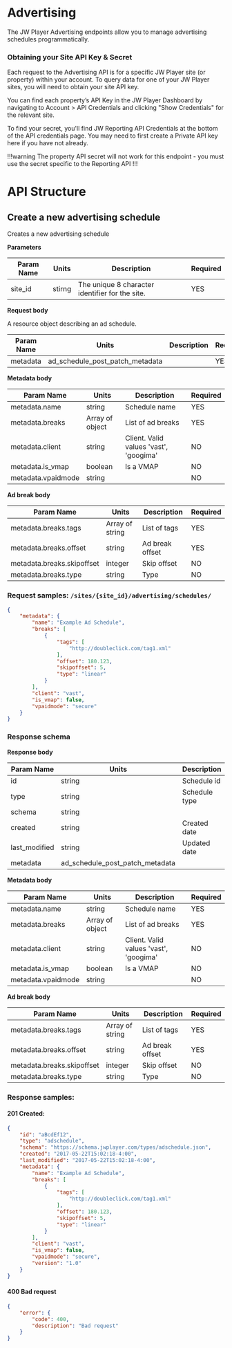 # Advertising

The JW Player Advertising endpoints allow you to manage advertising schedules programmatically.

### Obtaining your Site API Key & Secret

Each request to the Advertising API is for a specific JW Player site (or property) within your account.  To query data for one of your JW Player sites, you will need to obtain your site API key.

You can find each property’s API Key in the JW Player Dashboard by navigating to Account > API Credentials and clicking "Show Credentials" for the relevant site.

To find your secret, you'll find JW Reporting API Credentials at the bottom of the API credentials page.  You may need to first create a Private API key here if you have not already.

!!!warning
The property API secret will not work for this endpoint - you must use the secret specific to the Reporting API
!!!

# API Structure

## Create a new advertising schedule

Creates a new advertising schedule

**Parameters**

Param Name | Units | Description | Required
------------ | ------------ | ------------- | -------------
site_id | stirng | The unique 8 character identifier for the site. | YES

**Request body**

A resource object describing an ad schedule.

Param Name | Units | Description | Required
------------ | ------------ | ------------- | -------------
metadata | ad_schedule_post_patch_metadata |  | YES

**Metadata body**

Param Name | Units | Description | Required
------------ | ------------ | ------------- | -------------
metadata.name | string | Schedule name | YES
metadata.breaks | Array of object | List of ad breaks | YES
metadata.client | string | Client. Valid values 'vast', 'googima' | NO
metadata.is_vmap | boolean | Is a VMAP | NO
metadata.vpaidmode | string | | NO

**Ad break body**

Param Name | Units | Description | Required
------------ | ------------ | ------------- | -------------
metadata.breaks.tags | Array of string | List of tags | YES
metadata.breaks.offset | string | Ad break offset | YES
metadata.breaks.skipoffset | integer | Skip offset | NO
metadata.breaks.type | string | Type | NO




### Request samples: `/sites/{site_id}/advertising/schedules/`

```json
{
	"metadata": {
		"name": "Example Ad Schedule",
		"breaks": [
			{
			    "tags": [
                    "http://doubleclick.com/tag1.xml"
                ],
				"offset": 180.123,
				"skipoffset": 5,
				"type": "linear"
			}
		],
		"client": "vast",
		"is_vmap": false,
		"vpaidmode": "secure"
	}
}
```

### Response schema

**Response body**

Param Name | Units | Description | Required
------------ | ------------ | ------------- | -------------
id | string | Schedule id | NO
type | string | Schedule type | NO
schema | string |  | NO
created | string | Created date | NO
last_modified | string | Updated date | NO
metadata | ad_schedule_post_patch_metadata | | YES

**Metadata body**

Param Name | Units | Description | Required
------------ | ------------ | ------------- | -------------
metadata.name | string | Schedule name | YES
metadata.breaks | Array of object | List of ad breaks | YES
metadata.client | string | Client. Valid values 'vast', 'googima' | NO
metadata.is_vmap | boolean | Is a VMAP | NO
metadata.vpaidmode | string | | NO

**Ad break body**

Param Name | Units | Description | Required
------------ | ------------ | ------------- | -------------
metadata.breaks.tags | Array of string | List of tags | YES
metadata.breaks.offset | string | Ad break offset | YES
metadata.breaks.skipoffset | integer | Skip offset | NO
metadata.breaks.type | string | Type | NO

### Response samples:

#### 201 Created:
```json
{
	"id": "aBcdEf12",
	"type": "adschedule",
	"schema": "https://schema.jwplayer.com/types/adschedule.json",
	"created": "2017-05-22T15:02:18-4:00",
	"last_modified": "2017-05-22T15:02:18-4:00",
	"metadata": {
		"name": "Example Ad Schedule",
		"breaks": [
			{
				"tags": [
					"http://doubleclick.com/tag1.xml"
				],
				"offset": 180.123,
				"skipoffset": 5,
				"type": "linear"
			}
		],
		"client": "vast",
		"is_vmap": false,
		"vpaidmode": "secure",
		"version": "1.0"
	}
}
```

#### 400 Bad request
```json
{
	"error": {
		"code": 400,
		"description": "Bad request"
	}
}
```
